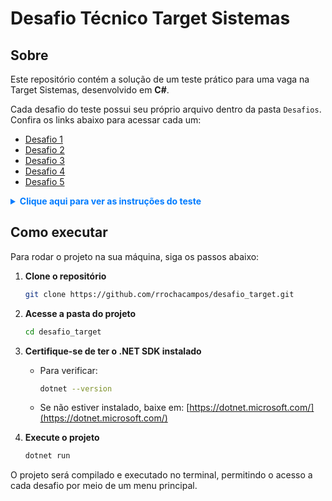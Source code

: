 # Desafio Técnico Target Sistemas

## Sobre

Este repositório contém a solução de um teste prático para uma vaga na Target Sistemas, desenvolvido em **C#**.

Cada desafio do teste possui seu próprio arquivo dentro da pasta `Desafios`. Confira os links abaixo para acessar cada um:

- [Desafio 1](Desafios/Soma.cs)
- [Desafio 2](Desafios/SequenciaFibonacci.cs)
- [Desafio 3](Desafios/FaturamentoDiario.cs)
- [Desafio 4](Desafios/FaturamentoMensal.cs)
- [Desafio 5](Desafios/InverterString.cs)

<details><summary style="color: #007bff; cursor: pointer; font-weight: bold;">Clique aqui para ver as instruções do teste</summary>

1 - Observe o trecho de código abaixo: int INDICE = 13, SOMA = 0, K = 0; 
Enquanto K < INDICE faça { K = K + 1; SOMA = SOMA + K; }
Imprimir(SOMA); 
Ao final do processamento, qual será o valor da variável SOMA? 

2 - Dado a sequência de Fibonacci, onde se inicia por 0 e 1 e o próximo valor sempre será a soma dos 2 valores anteriores (exemplo: 0, 1, 1, 2, 3, 5, 8, 13, 21, 34...), escreva um programa na linguagem que desejar onde, informado um número, ele calcule a sequência de Fibonacci e retorne uma mensagem avisando se o número informado pertence ou não a sequência. 

IMPORTANTE: Esse número pode ser informado através de qualquer entrada de sua preferência ou pode ser previamente definido no código; 

3 - Dado um vetor que guarda o valor de faturamento diário de uma distribuidora, faça um programa, na linguagem que desejar, que calcule e retorne: 
• O menor valor de faturamento ocorrido em um dia do mês; 
• O maior valor de faturamento ocorrido em um dia do mês; 
• Número de dias no mês em que o valor de faturamento diário foi superior à média mensal. 

IMPORTANTE: 
a) Usar o json ou xml disponível como fonte dos dados do faturamento mensal; 
b) Podem existir dias sem faturamento, como nos finais de semana e feriados. Estes dias devem ser ignorados no cálculo da média; 

4 - Dado o valor de faturamento mensal de uma distribuidora, detalhado por estado: 
•	SP – R$67.836,43 
•	RJ – R$36.678,66 
•	MG – R$29.229,88 
•	ES – R$27.165,48 
•	Outros – R$19.849,53 

Escreva um programa na linguagem que desejar onde calcule o percentual de representação que cada estado teve dentro do valor total mensal da distribuidora.  

5 - Escreva um programa que inverta os caracteres de um string. 

IMPORTANTE: 
a) Essa string pode ser informada através de qualquer entrada de sua preferência ou pode ser previamente definida no código; 
b) Evite usar funções prontas, como, por exemplo, reverse.

</details>

## Como executar

Para rodar o projeto na sua máquina, siga os passos abaixo:

1. **Clone o repositório**

   ```sh
   git clone https://github.com/rrochacampos/desafio_target.git
   ```

2. **Acesse a pasta do projeto**

   ```sh
   cd desafio_target
   ```

3. **Certifique-se de ter o .NET SDK instalado**

   - Para verificar:
     ```sh
     dotnet --version
     ```
   - Se não estiver instalado, baixe em: [https://dotnet.microsoft.com/](https://dotnet.microsoft.com/)

4. **Execute o projeto**

   ```sh
   dotnet run
   ```

O projeto será compilado e executado no terminal, permitindo o acesso a cada desafio por meio de um menu principal.

